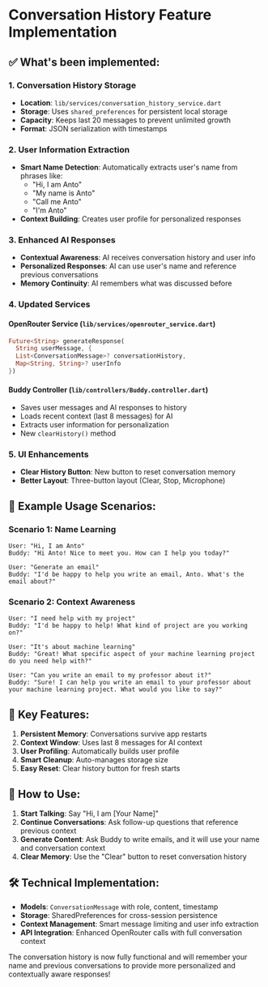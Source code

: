 # Conversation History Feature Implementation

## ✅ What's been implemented:

### 1. **Conversation History Storage**
- **Location**: `lib/services/conversation_history_service.dart`
- **Storage**: Uses `shared_preferences` for persistent local storage
- **Capacity**: Keeps last 20 messages to prevent unlimited growth
- **Format**: JSON serialization with timestamps

### 2. **User Information Extraction**
- **Smart Name Detection**: Automatically extracts user's name from phrases like:
  - "Hi, I am Anto"
  - "My name is Anto"
  - "Call me Anto"
  - "I'm Anto"
- **Context Building**: Creates user profile for personalized responses

### 3. **Enhanced AI Responses**
- **Contextual Awareness**: AI receives conversation history and user info
- **Personalized Responses**: AI can use user's name and reference previous conversations
- **Memory Continuity**: AI remembers what was discussed before

### 4. **Updated Services**

#### OpenRouter Service (`lib/services/openrouter_service.dart`)
```dart
Future<String> generateResponse(
  String userMessage, {
  List<ConversationMessage>? conversationHistory,
  Map<String, String>? userInfo
})
```

#### Buddy Controller (`lib/controllers/Buddy.controller.dart`)
- Saves user messages and AI responses to history
- Loads recent context (last 8 messages) for AI
- Extracts user information for personalization
- New `clearHistory()` method

### 5. **UI Enhancements**
- **Clear History Button**: New button to reset conversation memory
- **Better Layout**: Three-button layout (Clear, Stop, Microphone)

## 🎯 Example Usage Scenarios:

### Scenario 1: Name Learning
```
User: "Hi, I am Anto"
Buddy: "Hi Anto! Nice to meet you. How can I help you today?"

User: "Generate an email"
Buddy: "I'd be happy to help you write an email, Anto. What's the email about?"
```

### Scenario 2: Context Awareness
```
User: "I need help with my project"
Buddy: "I'd be happy to help! What kind of project are you working on?"

User: "It's about machine learning"
Buddy: "Great! What specific aspect of your machine learning project do you need help with?"

User: "Can you write an email to my professor about it?"
Buddy: "Sure! I can help you write an email to your professor about your machine learning project. What would you like to say?"
```

## 🔧 Key Features:

1. **Persistent Memory**: Conversations survive app restarts
2. **Context Window**: Uses last 8 messages for AI context
3. **User Profiling**: Automatically builds user profile
4. **Smart Cleanup**: Auto-manages storage size
5. **Easy Reset**: Clear history button for fresh starts

## 📱 How to Use:

1. **Start Talking**: Say "Hi, I am [Your Name]"
2. **Continue Conversations**: Ask follow-up questions that reference previous context
3. **Generate Content**: Ask Buddy to write emails, and it will use your name and conversation context
4. **Clear Memory**: Use the "Clear" button to reset conversation history

## 🛠️ Technical Implementation:

- **Models**: `ConversationMessage` with role, content, timestamp
- **Storage**: SharedPreferences for cross-session persistence
- **Context Management**: Smart message limiting and user info extraction
- **API Integration**: Enhanced OpenRouter calls with full conversation context

The conversation history is now fully functional and will remember your name and previous conversations to provide more personalized and contextually aware responses!
